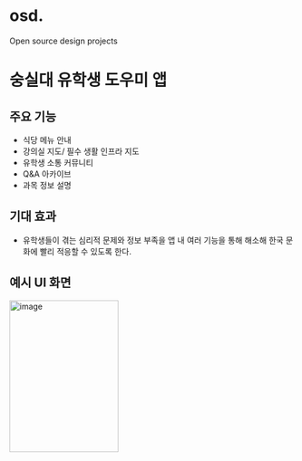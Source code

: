 # osd.
Open source design projects


# 숭실대 유학생 도우미 앱

## 주요 기능
- 식당 메뉴 안내
- 강의실 지도/ 필수 생활 인프라 지도
- 유학생 소통 커뮤니티
- Q&A 아카이브
- 과목 정보 설명

## 기대 효과
- 유학생들이 겪는 심리적 문제와 정보 부족을 앱 내 여러 기능을 통해 해소해 한국 문화에 빨리 적응할 수 있도록 한다.

## 예시 UI 화면
<img width="192" height="268" alt="image" src="https://github.com/user-attachments/assets/504a7b43-0707-4c66-aeb0-78c14ef3de29" />
